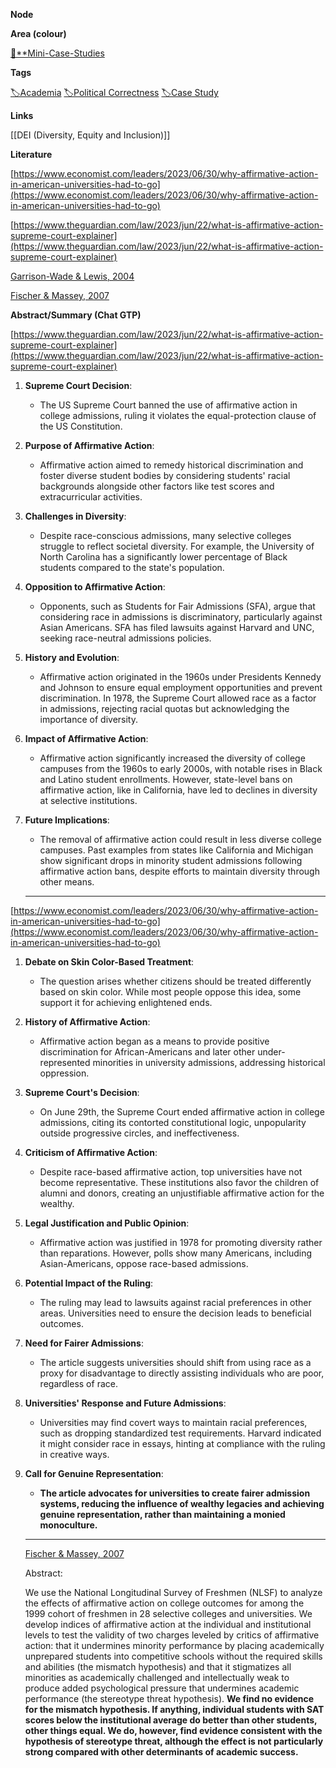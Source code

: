 **Node**

**Area (colour)**

[📓**Mini-Case-Studies](https://lean-sphynx-49b.notion.site/Mini-Case-Studies-a525a9ad87de4bca9a100f115821640b?pvs=21)

**Tags**

[🏷️Academia](https://lean-sphynx-49b.notion.site/Academia-11bd23c278674ec6843b89f1af801c4d?pvs=21) [🏷️Political Correctness](https://lean-sphynx-49b.notion.site/Political-Correctness-9fe48f68a2f04747bb91821f56b246db?pvs=21) [🏷️Case Study](https://lean-sphynx-49b.notion.site/Case-Study-3ee216a6b1c643eb8188184ee7facbbb?pvs=21)

**Links**

[[DEI (Diversity, Equity and Inclusion)]]

**Literature**

[https://www.economist.com/leaders/2023/06/30/why-affirmative-action-in-american-universities-had-to-go](https://www.economist.com/leaders/2023/06/30/why-affirmative-action-in-american-universities-had-to-go)

[https://www.theguardian.com/law/2023/jun/22/what-is-affirmative-action-supreme-court-explainer](https://www.theguardian.com/law/2023/jun/22/what-is-affirmative-action-supreme-court-explainer)

[Garrison-Wade & Lewis, 2004](https://lean-sphynx-49b.notion.site/Garrison-Wade-Lewis-2004-9dbf0ecc5f4a407ebf45bc01cc76a1b8?pvs=21)

[Fischer & Massey, 2007](https://lean-sphynx-49b.notion.site/Fischer-Massey-2007-b40d4edb95174fec8da45f7c0962bef1?pvs=21)

**Abstract/Summary (Chat GTP)**

[https://www.theguardian.com/law/2023/jun/22/what-is-affirmative-action-supreme-court-explainer](https://www.theguardian.com/law/2023/jun/22/what-is-affirmative-action-supreme-court-explainer)

1. **Supreme Court Decision**:
    - The US Supreme Court banned the use of affirmative action in college admissions, ruling it violates the equal-protection clause of the US Constitution.
2. **Purpose of Affirmative Action**:
    - Affirmative action aimed to remedy historical discrimination and foster diverse student bodies by considering students' racial backgrounds alongside other factors like test scores and extracurricular activities.
3. **Challenges in Diversity**:
    - Despite race-conscious admissions, many selective colleges struggle to reflect societal diversity. For example, the University of North Carolina has a significantly lower percentage of Black students compared to the state's population.
4. **Opposition to Affirmative Action**:
    - Opponents, such as Students for Fair Admissions (SFA), argue that considering race in admissions is discriminatory, particularly against Asian Americans. SFA has filed lawsuits against Harvard and UNC, seeking race-neutral admissions policies.
5. **History and Evolution**:
    - Affirmative action originated in the 1960s under Presidents Kennedy and Johnson to ensure equal employment opportunities and prevent discrimination. In 1978, the Supreme Court allowed race as a factor in admissions, rejecting racial quotas but acknowledging the importance of diversity.
6. **Impact of Affirmative Action**:
    - Affirmative action significantly increased the diversity of college campuses from the 1960s to early 2000s, with notable rises in Black and Latino student enrollments. However, state-level bans on affirmative action, like in California, have led to declines in diversity at selective institutions.
7. **Future Implications**:
    
    - The removal of affirmative action could result in less diverse college campuses. Past examples from states like California and Michigan show significant drops in minority student admissions following affirmative action bans, despite efforts to maintain diversity through other means.
    
    ---
    
      
    

[https://www.economist.com/leaders/2023/06/30/why-affirmative-action-in-american-universities-had-to-go](https://www.economist.com/leaders/2023/06/30/why-affirmative-action-in-american-universities-had-to-go)

1. **Debate on Skin Color-Based Treatment**:
    - The question arises whether citizens should be treated differently based on skin color. While most people oppose this idea, some support it for achieving enlightened ends.
2. **History of Affirmative Action**:
    - Affirmative action began as a means to provide positive discrimination for African-Americans and later other under-represented minorities in university admissions, addressing historical oppression.
3. **Supreme Court's Decision**:
    - On June 29th, the Supreme Court ended affirmative action in college admissions, citing its contorted constitutional logic, unpopularity outside progressive circles, and ineffectiveness.
4. **Criticism of Affirmative Action**:
    - Despite race-based affirmative action, top universities have not become representative. These institutions also favor the children of alumni and donors, creating an unjustifiable affirmative action for the wealthy.
5. **Legal Justification and Public Opinion**:
    - Affirmative action was justified in 1978 for promoting diversity rather than reparations. However, polls show many Americans, including Asian-Americans, oppose race-based admissions.
6. **Potential Impact of the Ruling**:
    - The ruling may lead to lawsuits against racial preferences in other areas. Universities need to ensure the decision leads to beneficial outcomes.
7. **Need for Fairer Admissions**:
    - The article suggests universities should shift from using race as a proxy for disadvantage to directly assisting individuals who are poor, regardless of race.
8. **Universities' Response and Future Admissions**:
    - Universities may find covert ways to maintain racial preferences, such as dropping standardized test requirements. Harvard indicated it might consider race in essays, hinting at compliance with the ruling in creative ways.
9. **Call for Genuine Representation**:
    
    - **The article advocates for universities to create fairer admission systems, reducing the influence of wealthy legacies and achieving genuine representation, rather than maintaining a monied monoculture.**
    
    ---
    
    [Fischer & Massey, 2007](https://lean-sphynx-49b.notion.site/Fischer-Massey-2007-b40d4edb95174fec8da45f7c0962bef1?pvs=21)
    
    Abstract:
    
    We use the National Longitudinal Survey of Freshmen (NLSF) to analyze the effects of affirmative action on college outcomes for among the 1999 cohort of freshmen in 28 selective colleges and universities. We develop indices of affirmative action at the individual and institutional levels to test the validity of two charges leveled by critics of affirmative action: that it undermines minority performance by placing academically unprepared students into competitive schools without the required skills and abilities (the mismatch hypothesis) and that it stigmatizes all minorities as academically challenged and intellectually weak to produce added psychological pressure that undermines academic performance (the stereotype threat hypothesis). **We find no evidence for the mismatch hypothesis. If anything, individual students with SAT scores below the institutional average do better than other students, other things equal. We do, however, find evidence consistent with the hypothesis of stereotype threat, although the effect is not particularly strong compared with other determinants of academic success.**